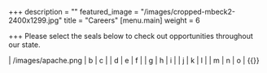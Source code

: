 +++
description = ""
featured_image = "/images/cropped-mbeck2-2400x1299.jpg"
title = "Careers"
[menu.main]
weight = 6

+++
Please select the seals below to check out opportunities throughout our state.

| /images/apache.png | b | c |
| d | e | f |
| g | h | i |
| j | k | l |
| m | n | o |
{{</table>}}